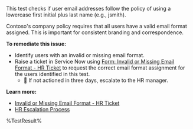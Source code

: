 This test checks if user email addresses follow the policy of using a lowercase first initial plus last name (e.g., jsmith).

Contoso's company policy requires that all users have a valid email format assigned. This is important for consistent branding and correspondence.

**To remediate this issue:**
- Identify users with an invalid or missing email format.
- Raise a ticket in Service Now using [Form: Invalid or Missing Email Format - HR Ticket](https://contoso.service-now.com/emailmissing) to request the correct email format assignment for the users identified in this test.
  - 🔺 If not actioned in three days, escalate to the HR manager.

**Learn more:**
- [Invalid or Missing Email Format - HR Ticket](https://contoso.service-now.com/emailmissing)
- [HR Escalation Process](https://contoso.service-now.com/hrescalation)

<!--- Results --->
%TestResult%
